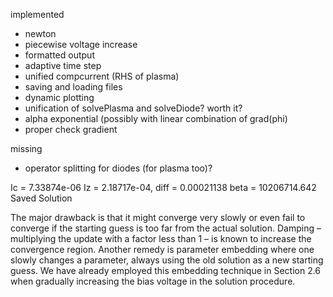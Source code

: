 implemented 
- newton
- piecewise voltage increase
- formatted output
- adaptive time step 
- unified compcurrent (RHS of plasma)
- saving and loading files
- dynamic plotting
-  unification of solvePlasma and solveDiode? worth it?
- alpha exponential (possibly with linear combination of grad(phi)
- proper check gradient

missing
- operator splitting for diodes  (for plasma too)?


Ic = 7.33874e-06 Iz = 2.18717e-04, diff = 0.00021138
beta = 10206714.642
Saved Solution 




The major drawback is that it might converge very
slowly or even fail to converge if the starting guess is too far from the actual solution.
Damping – multiplying the update with a factor less than 1 – is known to increase the
convergence region. Another remedy is parameter embedding where one slowly changes
a parameter, always using the old solution as a new starting guess. We have already
employed this embedding technique in Section 2.6 when gradually increasing the bias
voltage in the solution procedure.